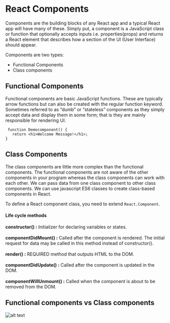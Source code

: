 # React Components

   Components are the building blocks of any React app and a typical React app will have many of these. Simply put, a component is a JavaScript class or function that optionally accepts inputs i.e. properties(props) and returns a React element that describes how a section of the UI (User Interface) should appear.

Components are two types:

  - Functional Components
  - Class components
  
## Functional Components

  Functional components are basic JavaScript functions. These are typically arrow functions but can also be created with the regular function keyword. Sometimes referred to as “dumb” or “stateless” components as they simply accept data and display them in some form; that is they are mainly responsible for rendering UI.

     function Democomponent() {
       return <h1>Welcome Message!</h1>;
    }

## Class Components
 The class components are little more complex than the functional components. The functional components are not aware of the other components in your program whereas the class components can work with each other. We can pass data from one class component to other class components. We can use javascript ES6 classes to create class-based components in React.
 
To define a React component class, you need to extend `React.Component`.

#### Life cycle methods

****constructor() :****  Initializer for declaring variables or states.<br><br>
****componentDidMount() :**** Called after the component is rendered. The initial request for data may be called in this method instead of constructor().<br><br>
****render() :**** REQUIRED method that outputs HTML to the DOM.<br><br>
****componentDidUpdate() :****  Called after the component is updated in the DOM.<br><br>
****componentWillUnmount() :****  Called when the component is about to be removed from the DOM.

## Functional components vs Class components

![alt text](https://github.com/venubothsa/reactpractice/blob/main/react-components-ex/image.png?raw=true)

